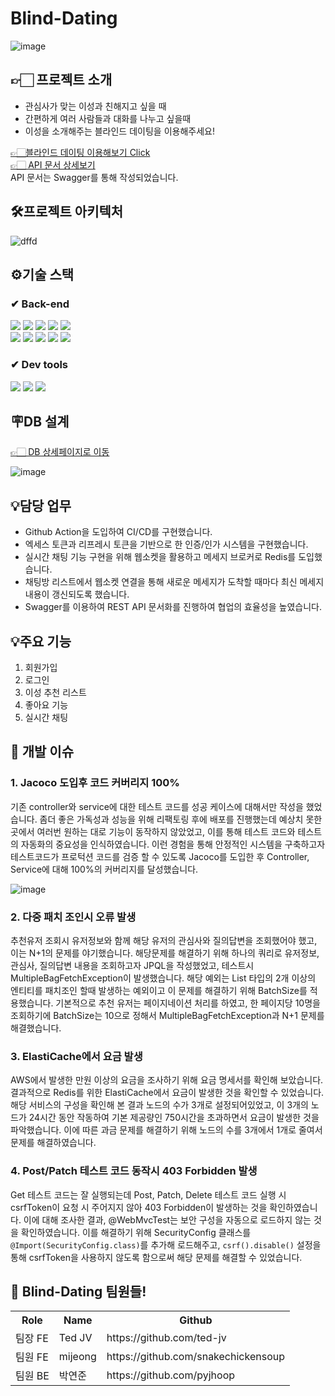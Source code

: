 # Blind-Dating
![image](https://github.com/Blind-Dating/Blind-Dating-BE/assets/59335316/6b771471-8e6c-49b8-aa9a-ba8bbb86b5da)

## 👉🏻 프로젝트 소개
 - 관심사가 맞는 이성과 친해지고 싶을 때
 - 간편하게 여러 사람들과 대화를 나누고 싶을때
 - 이성을 소개해주는 블라인드 데이팅을 이용해주세요!    

[👉🏻블라인드 데이팅 이용해보기 Click](https://fe-zeta.vercel.app)   
[👉🏻 API 문서 상세보기](https://blind-dating.site:8081/docs/swagger)   
API 문서는 Swagger를 통해 작성되었습니다.


## 🛠프로젝트 아키텍처
![dffd](https://github.com/Blind-Dating/Blind-Dating-BE/assets/59335316/86abd2cb-2bb2-4700-b08f-3e4fa97df224) 
 



## ⚙기술 스택

### ✔ Back-end
<div>
 <img src="https://img.shields.io/badge/springboot-6DB33F?style=for-the-badge&logo=springboot&logoColor=white"/>
 <img src="https://img.shields.io/badge/gradle-02303A?style=for-the-badge&logo=gradle&logoColor=white"/>
 <img src="https://img.shields.io/badge/mysql-4479A1?style=for-the-badge&logo=mysql&logoColor=white"/>
 <img src="https://img.shields.io/badge/redis-DC382D?style=for-the-badge&logo=redis&logoColor=white"/>
 <img src="https://img.shields.io/badge/githubactions-2088FF?style=for-the-badge&logo=githubactions&logoColor=white"/>
 </br>
 <img src="https://img.shields.io/badge/amazonec2-FF9900?style=for-the-badge&logo=amazonec2&logoColor=white"/>
 <img src="https://img.shields.io/badge/amazons3-569A31?style=for-the-badge&logo=amazons3&logoColor=white"/>
 <img src="https://img.shields.io/badge/amazonrds-527FFF?style=for-the-badge&logo=amazonrds&logoColor=white"/>
 <img src="https://img.shields.io/badge/elasticache-527FFF?style=for-the-badge&logo=elasti&logoColor=white"/>
 <img src="https://img.shields.io/badge/codedeploy-007054?style=for-the-badge&logo=elasti&logoColor=white"/>
</div>

### ✔ Dev tools
<div>
 <img src="https://img.shields.io/badge/intellijidea-000000?style=for-the-badge&logo=intellijidea&logoColor=white"/>
 <img src="https://img.shields.io/badge/git-F05032?style=for-the-badge&logo=git&logoColor=white"/>
 <img src="https://img.shields.io/badge/github-181717?style=for-the-badge&logo=github&logoColor=white"/>
</div>    

## 🪧DB 설계
[👉🏻 DB 상세페이지로 이동](https://www.erdcloud.com/d/FveRbu3AKcJ2Zd3ko)
   
![image](https://github.com/Blind-Dating/Blind-Dating-BE/assets/59335316/346b2553-ffc7-472b-9cdd-fae6a350bbdb)


## 💡담당 업무
 - Github Action을 도입하여 CI/CD를 구현했습니다.
 - 엑세스 토큰과 리프레시 토큰을 기반으로 한 인증/인가 시스템을 구현했습니다.
 - 실시간 채팅 기능 구현을 위해 웹소켓을 활용하고 메세지 브로커로 Redis를 도입했습니다.
 - 채팅방 리스트에서 웹소켓 연결을 통해 새로운 메세지가 도착할 때마다 최신 메세지 내용이 갱신되도록 했습니다.
 - Swagger를 이용하여 REST API 문서화를 진행하여 협업의 효율성을 높였습니다.

## 💡주요 기능
1. 회원가입
2. 로그인
3. 이성 추천 리스트
4. 좋아요 기능
5. 실시간 채팅

## :rocket: 개발 이슈
### 1. Jacoco 도입후 코드 커버리지 100%  
기존 controller와 service에 대한 테스트 코드를 성공 케이스에 대해서만 작성을 했었습니다. 좀더 좋은 가독성과 성능을 위해 리팩토링 후에 배포를 진행했는데 예상치 못한 곳에서
여러번 원하는 대로 기능이 동작하지 않았었고, 이를 통해 테스트 코드와 테스트의 자동화의 중요성을 인식하였습니다. 이런 경험을 통해 안정적인 시스템을 구축하고자 테스트코드가
프로턱션 코드를 검증 할 수 있도록 Jacoco를 도입한 후 Controller, Service에 대해 100%의 커버리지를 달성했습니다. 
            
![image](https://github.com/Blind-Dating/Blind-Dating-BE/assets/59335316/726fe6c8-824b-4d5b-accb-590ac85f3680)

### 2. 다중 패치 조인시 오류 발생
추천유저 조회시 유저정보와 함께 해당 유저의 관심사와 질의답변을 조회했어야 했고, 이는 N+1의 문제를 야기했습니다. 해당문제를 해결하기 위해 하나의 쿼리로 유저정보, 관심사, 질의답변 내용을
조회하고자 JPQL을 작성했었고, 테스트시 MultipleBagFetchException이 발생했습니다. 해당 예외는 List 타입의 2개 이상의 엔티티를 패치조인 할때 발생하는 예외이고 이 문제를 해결하기 위해 
BatchSize를 적용했습니다. 기본적으로 추천 유저는 페이지네이션 처리를 하였고, 한 페이지당 10명을 조회하기에 BatchSize는 10으로 정해서 MultipleBagFetchException과 N+1 문제를 해결했습니다.

### 3. ElastiCache에서 요금 발생  
AWS에서 발생한 만원 이상의 요금을 조사하기 위해 요금 명세서를 확인해 보았습니다. 결과적으로 Redis를 위한 ElastiCache에서 요금이 발생한 것을 확인할 수 있었습니다. 
해당 서비스의 구성을 확인해 본 결과 노드의 수가 3개로 설정되어있었고, 이 3개의 노드가 24시간 동안 작동하여 기본 제공량인 750시간을 초과하면서 요금이 발생한 것을 파악했습니다.
이에 따른 과금 문제를 해결하기 위해 노드의 수를 3개에서 1개로 줄여서 문제를 해결하였습니다.


### 4. Post/Patch 테스트 코드 동작시 403 Forbidden 발생    
Get 테스트 코드는 잘 실행되는데 Post, Patch, Delete 테스트 코드 실행 시 csrfToken이 요청 시 주어지지 않아 403 Forbidden이 발생하는 것을 확인하였습니다.
이에 대해 조사한 결과, @WebMvcTest는 보안 구성을 자동으로 로드하지 않는 것을 확인하였습니다. 이를 해결하기 위해 SecurityConfig 클래스를 `@Import(SecurityConfig.class)`를 추가해
로드해주고, `csrf().disable()` 설정을 통해 csrfToken을 사용하지 않도록 함으로써 해당 문제를 해결할 수 있었습니다.




## 👻 Blind-Dating 팀원들!
<table>
  <tbody>
    <tr>
     <th>Role</th>
     <th>Name</th>
     <th>Github</th>
    <tr/>
    <tr>
     <td>팀장 FE</td>
     <td>Ted JV</td>
     <td>https://github.com/ted-jv</td>
    </tr>
    <tr>
     <td>팀원 FE</td>
     <td>mijeong</td>
     <td>https://github.com/snakechickensoup</td>
    </tr>
    <tr>
     <td>팀원 BE</td>
     <td>박연준</td>
     <td>https://github.com/pyjhoop</td>
    </tr>
      
  </tbody>
</table>




